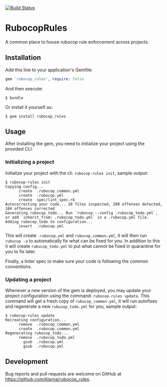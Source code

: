 [![Build Status](https://travis-ci.org/klippx/rubocop_rules.svg?branch=master)](https://travis-ci.org/klippx/rubocop_rules)

# RubocopRules

A common place to house rubocop rule enforcement across projects.

## Installation

Add this line to your application's Gemfile:

```ruby
gem 'rubocop_rules', require: false
```

And then execute:

    $ bundle

Or install it yourself as:

    $ gem install rubocop_rules

## Usage

After installing the gem, you need to initialize your project using the provided CLI.

### Initializing a project

Initialize your project with the cli: `rubocop-rules init`, sample output:

```shell
$ rubocop-rules init
Copying config...
      create  .rubocop_common.yml
      create  .rubocop.yml
      create  spec/lint_spec.rb
Autocorrecting your code... 20 files inspected, 209 offenses detected, 184 offenses corrected
Generating rubocop_todo... Run `rubocop --config .rubocop_todo.yml`, or add `inherit_from: .rubocop_todo.yml` in a .rubocop.yml file.
Adding rubocop_todo to configuration...
      insert  .rubocop.yml
```

This will create `.rubocop.yml` and `rubucop_common.yml`, it will then run `rubucop -a` to automatically fix what can be fixed for you.
In addition to this it will create `rubucop_todo.yml` to put what cannot be fixed in quarantine for you to fix later.

Finally, a linter spec to make sure your code is following the common conventions.

### Updating a project

Whenever a new version of the gem is deployed, you may update your project configuration using the command: `rubocop-rules update`. This command will get a fresh copy of `rubucop_common.yml`, it will run autofixes and regenerate a new `rubucop_todo.yml` for you, sample output:

```shell
$ rubocop-rules update
Recreating configuration...
      remove  .rubocop_common.yml
      create  .rubocop_common.yml
Regenerating rubocop_todo...
      remove  .rubocop_todo.yml
        gsub  .rubocop.yml
        gsub  .rubocop.yml
```

## Development

Bug reports and pull requests are welcome on GitHub at https://github.com/klarna/rubocop_rules.
